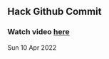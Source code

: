 
 ## Hack Github Commit 
 ### Watch video <a href="https://www.youtube.com">here</a> 
 Sun 10 Apr 2022 
